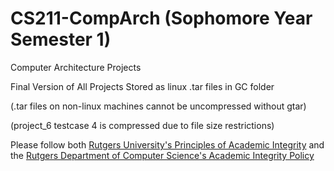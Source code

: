 # CS211-CompArch (Sophomore Year Semester 1)
 Computer Architecture Projects
 
 Final Version of All Projects Stored as linux .tar files in GC folder
 
 (.tar files on non-linux machines cannot be uncompressed without gtar)
 
 (project_6 testcase 4 is compressed due to file size restrictions)

Please follow both [Rutgers University's Principles of Academic Integrity](http://academicintegrity.rutgers.edu/) and the [Rutgers Department of Computer Science's Academic Integrity Policy](https://www.cs.rutgers.edu/academics/undergraduate/academic-integrity-policy)

